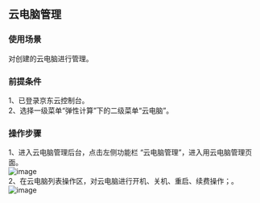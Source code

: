 ## 云电脑管理
### 使用场景
对创建的云电脑进行管理。<br>
### 前提条件
1、已登录京东云控制台。<br>
2、选择一级菜单“弹性计算”下的二级菜单“云电脑”。<br>
### 操作步骤
1、进入云电脑管理后台，点击左侧功能栏  “云电脑管理”，进入用云电脑管理页面。<br>
![image](https://user-images.githubusercontent.com/103625856/172816450-9cebd6a7-f129-4bd3-987b-8079181963a3.png)<br>
2、在云电脑列表操作区，对云电脑进行开机、关机、重启、续费操作；。<br>
![image](https://user-images.githubusercontent.com/103625856/172818573-02ef2e1d-0ed1-4004-b488-af2483894f0a.png)<br>

